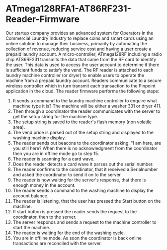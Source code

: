 # ATmega128RFA1-AT86RF231-Reader-Firmware
Our startup company provides an advanced system for Operators in the Commercial Laundry Industry to replace coins and smart cards using an online solution to manage their business, primarily by automating the collection of revenue, reducing service cost and having a user create a prepaid laundry account. 
A micro-controller, ATmega128RF including a radio chip AT86RF231 transmits the data that came from the RF card to identify the user. This data is used to access the user account to determine if there is sufficient funds to satisfy the vend.  The RF reader is attached to each laundry machine controller (or dryer) to enable users to operate the machine from a prepaid laundry account. Readers communicate to a secure wireless controller which in turn transmit each transaction to the Pinpoint application in the cloud.
The reader firmware performs the following steps:
1. It sends a command to the laundry machine controller to enquire what machine type it is?
  The machine will be either a washer 331 or dryer 411.
2. Then through a coordinator the reader communicates with the server to get the setup string for the machine type.
3. The setup string is saved to the reader's flash memory (non volatile area).
4. The vend price is parsed out of the setup string and displayed to the washing machine display.
5. The reader sends out beacons to the coordinator asking: "I am here, are you still here? When there is no acknowledgment from the coordinator then you are in offline mode go to step 15.
6. The reader is scanning for a card wave.
7. Does the reader detects a card wave it parses out the serial number.
8. The reader confirms to the coordinator, that it received a Serialnumber and asked the coordinator to send it on to the server
9. The reader is now waiting for the server's response, that there is enough money in the account.
10. The reader sends a command to the washing machine to display the account balance.
11. The reader is listening, that the user has pressed the Start button on the machine.
12. If start button is pressed the reader sends the request to the coordinator, then to the server.
13. The server responds and sends a request to the machine controller to start the machine.
14. The reader is waiting for the end of the washing cycle. 
15. You are in offline mode. As soon the coordinator is back online transactions are reconciled with the server.




